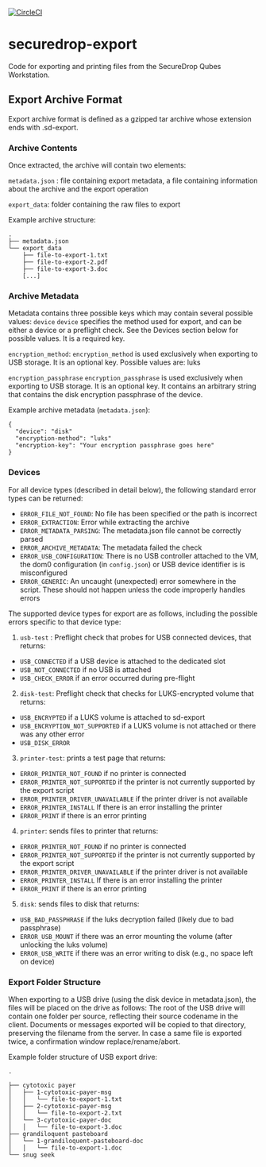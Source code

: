 [![CircleCI](https://circleci.com/gh/freedomofpress/securedrop-export.svg?style=svg)](https://circleci.com/gh/freedomofpress/securedrop-export)

# securedrop-export

Code for exporting and printing files from the SecureDrop Qubes Workstation.


## Export Archive Format

Export archive format is defined as a gzipped tar archive whose extension ends with .sd-export.

### Archive Contents

Once extracted, the archive will contain two elements:

`metadata.json` : file containing export metadata, a file containing information about the archive and the export operation

`export_data`: folder containing the raw files to export

Example archive structure:

```
.
├── metadata.json
└── export_data
    ├── file-to-export-1.txt
    ├── file-to-export-2.pdf
    ├── file-to-export-3.doc
    [...]
```

### Archive Metadata

Metadata contains three possible keys which may contain several possible values:
`device`
`device` specifies the method used for export, and can be either a device or a preflight check. See the Devices section below for possible values. It is a required key.

`encryption_method`:
`encryption_method` is used exclusively when exporting to USB storage. It is an optional key. Possible values are:
luks

`encryption_passphrase`
`encryption_passphrase` is used exclusively when exporting to USB storage. It is an optional key. It contains an arbitrary string that contains the disk encryption passphrase of the device.


Example archive metadata (`metadata.json`):
```
{
  "device": "disk"
  "encryption-method": "luks"
  "encryption-key": "Your encryption passphrase goes here"
}
```

### Devices

For all device types (described in detail below), the following standard error types can be returned:

- `ERROR_FILE_NOT_FOUND`: No file has been specified or the path is incorrect
- `ERROR_EXTRACTION`: Error while extracting the archive
- `ERROR_METADATA_PARSING`: The metadata.json file cannot be correctly parsed
- `ERROR_ARCHIVE_METADATA`: The metadata failed the check
- `ERROR_USB_CONFIGURATION`: There is no USB controller attached to the VM, the dom0 configuration (in `config.json`) or USB device identifier is is misconfigured
- `ERROR_GENERIC`: An uncaught (unexpected) error somewhere in the script. These should not happen unless the code improperly handles errors

The supported device types for export are as follows, including the possible errors specific to that device type:

1. `usb-test` : Preflight check that probes for USB connected devices, that returns:
  - `USB_CONNECTED` if a USB device is attached to the dedicated slot
  - `USB_NOT_CONNECTED` if no USB is attached
  - `USB_CHECK_ERROR` if an error occurred during pre-flight


2. `disk-test`: Preflight check that checks for LUKS-encrypted volume that returns:
  - `USB_ENCRYPTED` if a LUKS volume is attached to sd-export
  - `USB_ENCRYPTION_NOT_SUPPORTED` if a LUKS volume is not attached or there was any other error
  - `USB_DISK_ERROR`


3. `printer-test`: prints a test page that returns:
  - `ERROR_PRINTER_NOT_FOUND` if no printer is connected
  - `ERROR_PRINTER_NOT_SUPPORTED` if the printer is not currently supported by the export script
  - `ERROR_PRINTER_DRIVER_UNAVAILABLE` if the printer driver is not available
  - `ERROR_PRINTER_INSTALL` If there is an error installing the printer
  - `ERROR_PRINT` if there is an error printing


4. `printer`: sends files to printer that returns:
  - `ERROR_PRINTER_NOT_FOUND` if no printer is connected
  - `ERROR_PRINTER_NOT_SUPPORTED` if the printer is not currently supported by the export script
  - `ERROR_PRINTER_DRIVER_UNAVAILABLE` if the printer driver is not available
  - `ERROR_PRINTER_INSTALL` If there is an error installing the printer
  - `ERROR_PRINT` if there is an error printing


5. `disk`: sends files to disk that returns:
  - `USB_BAD_PASSPHRASE` if the luks decryption failed (likely due to bad passphrase)
  - `ERROR_USB_MOUNT` if there was an error mounting the volume (after unlocking the luks volume)
  - `ERROR_USB_WRITE` if there was an error writing to disk (e.g., no space left on device)


### Export Folder Structure

When exporting to a USB drive (using the disk device in metadata.json), the files will be placed on the drive as follows: The root of the USB drive will contain one folder per source, reflecting their source codename in the client. Documents or messages exported will be copied to that directory, preserving the filename from the server. In case a same file is exported twice, a confirmation window replace/rename/abort.

Example folder structure of USB export drive:

```
.

├── cytotoxic payer
│   ├── 1-cytotoxic-payer-msg
│   │   └── file-to-export-1.txt
│   ├── 2-cytotoxic-payer-msg
│   │   └── file-to-export-2.txt
│   └── 3-cytotoxic-payer-doc
│   │   └── file-to-export-3.doc
├── grandiloquent pasteboard
│   └── 1-grandiloquent-pasteboard-doc
│   │   └── file-to-export-1.doc
└── snug seek
```
